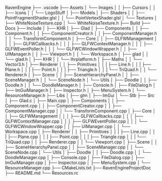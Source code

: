 RavenEngine
├── .vscode
├── Assets
│   └── Images
│   │   ├── Cursors
│   │   ├── Icons
│   │   └── LogoStuff
│   ├── Models
│   ├── Shaders
│   │   ├── PointFragmentShader.glsl
│   │   └── PointVertexShader.glsl
│   └── Textures
│       ├── WhiteNoiseTexture.cpp
│       └── WhiteNoiseTexture.h
├── Build
├── Docs
├── Include
│   ├── KHR
│   ├── Glad
│   ├── Components
│   │   ├── Component.h
│   │   ├── ComponentCreator.h
│   │   ├── ComponentManager.h
│   │   └── TransformComponent.h
│   ├── Core
│   │   ├── GLFWManagement
│   │   │   ├── GLFWCallbacks.h
│   │   │   ├── GLFWContextManager.h
│   │   │   ├── GLFWEventPoller.h
│   │   │   └── GLFWCWindowWrapper.h
│   │   ├── UIManager.h
│   │   ├── Viewport.h
│   │   └── Workspace.h
│   ├── glad
│   │   └── glad.h
│   ├── KHR
│   │   └── lhrplatform.h
│   ├── Maths
│   │   └── Vector3.h
│   ├── Renderer
│   │   ├── Primitives
│   │   |   ├── Line.h
│   │   |   ├── Plane.h
│   │   |   ├── Point.h
│   │   |   ├── Triangle.h
│   │   |   └── TriQuad.h
│   │   └──  Renderer.h
│   ├── Scene
│   │   ├── SceneHierarchyPanel.h
│   │   ├── SceneManager.h
│   │   └── SceneNode.h
│   └── Utils
│       ├── Doodle
│       │   ├── Doodle.h
│       │   └── DoodleManager.h
│       ├── Console.h
│       ├── FileDialog.h
│       ├── ImGuiManager.h
│       ├── Inspector.h
│       ├── MenuSystem.h
│       └── ResourceManager.h
├── Libs
│   ├── glm
│   ├── ImGui
│   └── Stb
├── Src
│   ├── Glad.c
│   ├── Main.cpp
│   ├── Components
│   │   ├── Component.cpp
│   │   ├── ComponentCreator.cpp
│   │   ├── ComponentManager.cpp
│   │   └── TransformComponent.cpp
│   ├── Core
│   │   ├── GLFWManagement
│   │   │   ├── GLFWCallbacks.cpp
│   │   │   ├── GLFWContextManager.cpp
│   │   │   ├── GLFWEventPoller.cpp
│   │   │   └── GLFWCWindowWrapper.cpp
│   │   ├── UIManager.cpp
│   │   └── Workspace.cpp
│   ├── Renderer
│   │   ├── Primitives
│   │   |   ├── Line.cpp
│   │   |   ├── Plane.cpp
│   │   |   ├── Point.cpp
│   │   |   ├── Triangle.cpp
│   │   |   └── TriQuad.cpp
│   │   ├── Renderer.cpp
│   │   └── Viewport.cpp
│   ├── Scene
│   │   ├── SceneHierarchyPanel.cpp
│   │   ├── SceneManager.cpp
│   │   └── SceneNode.cpp
│   └── Utils
│       ├── Doodle
│       │   ├── Doodle.cpp
│       │   └── DoodleManager.cpp
│       ├── Console.cpp
│       ├── FileDialog.cpp
│       ├── ImGuiManager.cpp
│       ├── Inspector.cpp
│       ├── MenuSystem.cpp
│       └── ResourceManager.cpp
├── CMakeLists.txt
├── RavenEngineProjectDoc
├── README.md
└── Resources.rc